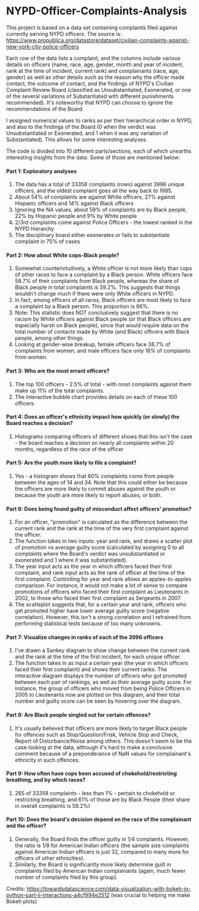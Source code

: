 # NYPD-Officer-Complaints-Analysis
This project is based on a data set containing complaints filed against currently serving NYPD officers. The source is: https://www.propublica.org/datastore/dataset/civilian-complaints-against-new-york-city-police-officers

Each row of the data lists a complaint, and the columns include various details on officers (name, race, age, gender, month and year of incident, rank at the time of incident, current rank) and complainants (race, age, gender) as well as other details such as the reason why the officer made contact, the outcome of contact, and the findings of NYPD's Civilian Complaint Review Board (classified as Unsubstantiated, Exonerated, or one of the several variations of Substantiated with different punishments recommended). It's noteworthy that NYPD can choose to ignore the recommendations of the Board.

I assigned numerical values to ranks as per their hierarchical order in NYPD, and also to the findings of the Board (0 when the verdict was Unsubstantiated or Exonerated, and 1 when it was any variation of Substantiated). This allows for some interesting analyses.

The code is divided into 10 different parts/sections, each of which unearths interesting insights from the data. Some of those are mentioned below:

#### Part 1: Exploratory analyses 
1. The data has a total of 33358 complaints (rows) against 3996 unique officers, and the oldest complaint goes all the way back to 1985.
2. About 54% of complaints are against White officers, 27% against Hispanic officers and 14% against Black officers
3. Ignoring the NA values, about 59% of complaints are by Black people, 22% by Hispanic people and 9% by White people
4. 2/3rd complaints come against Police Officers - the lowest ranked in the NYPD hierarchy
5. The disciplinary board either exonerates or fails to substantiate complaint in 75% of cases

#### Part 2: How about White cops-Black people?
1. Somewhat counterintuitively, a White officer is not more likely than cops of other races to face a complaint by a Black person. White officers face 58.7% of their complaints from Black people, whereas the share of Black people in total complaints is 59.2%. This suggests that things wouldn't change much if there were only White officers in NYPD.
2. In fact, among officers of all races, Black officers are most likely to face a complaint by a Black person. This proportion is 66%.
3. Note: This statistic does NOT conclusively suggest that there is no racism by White officers against Black people (or that Black officers are especially harsh on Black people), since that would require data on the total number of contacts made by White (and Black) officers with Black people, among other things.
4. Looking at gender-wise breakup, female officers face 38.7% of complaints from women, and male officers face only 16% of complaints from women.

#### Part 3: Who are the most errant officers?
1. The top 100 officers - 2.5% of total - with most complaints against them make up 11% of the total complaints.
2. The interactive bubble chart provides details on each of these 100 officers.

#### Part 4: Does an officer's ethnicity impact how quickly (or slowly) the Board reaches a decision?
1. Histograms comparing officers of different shows that this isn't the case - the board reaches a decision on nearly all complaints within 20 months, regardless of the race of the officer

#### Part 5: Are the youth more likely to file a complaint?
1. Yes - a histogram shows that 60% complaints come from people between the ages of 14 and 34. Note that this could either be because the officers are more likely to commit abuses against the youth or because the youth are more likely to report abuses, or both.

#### Part 6: Does being found guilty of misconduct affect officers' promotion?
1. For an officer, "promotion" is calculated as the difference between the current rank and the rank at the time of the very first complaint against the officer.
2. The function takes in two inputs: year and rank, and draws a scatter plot of promotion vs average guilty score (calculated by assigning 0 to all complaints where the Board's verdict was unsubstantiated or exonerated and 1 where it was substantiated). 
3. The year input acts as the year in which officers faced their first complaint, and rank input acts as the rank of officer at the time of the first complaint. Controlling for year and rank allows an apples-to-apples comparison. For instance, it would not make a lot of sense to compare promotions of officers who faced their first complaint as Lieutenants in 2002, to those who faced their first complaint as Sergeants in 2007.
4. The scatteplot suggests that, for a certain year and rank, officers who get promoted higher have lower average guilty score (negative correlation). However, this isn't a strong correlation and I refrained from performing statistical tests because of too many unknowns.

#### Part 7: Visualize changes in ranks of each of the 3996 officers
1. I've drawn a Sankey diagram to show change between the current rank and the rank at the time of the first incident, for each unique officer.
2. The function takes in as input a certain year (the year in which officers faced their first complaint) and shows their current ranks. The interactive diagram displays the number of officers who got promoted between each pair of rankings, as well as their average guilty score. For instance, the group of officers who moved from being Police Officers in 2005 to Lieutenants now are plotted on this diagram, and their total number and guilty score can be seen by hovering over the diagram.

#### Part 8: Are Black people singled out for certain offences?
1. It's usually believed that officers are more likely to target Black people for offences such as Stop/Question/Frisk, Vehicle Stop and Check, Report of Disturbance/Noise among others. This doesn't seem to be the case looking at the data, although it's hard to make a conclusive comment because of a preponderance of NaN values for complainant's ethnicity in such offences.

#### Part 9: How often have cops been accused of chokehold/restricting breathing, and by which races?
1. 265 of 33358 complaints - less than 1% - pertain to chokehold or restricting breathing, and 61% of those are by Black People (their share in overall complaints is 59.2%)

#### Part 10: Does the board's decision depend on the race of the complainant and the officer?
1. Generally, the Board finds the officer guilty in 1/4 complaints. However, the ratio is 1/8 for American Indian officers (the sample size complaints against American Indian officers is just 32, compared to many more for officers of other ethnicities).
2. Similarly, the Board is significantly more likely determine guilt in complaints filed by American Indian complainants (again, much fewer number of complaints filed by this group).



Credits: https://towardsdatascience.com/data-visualization-with-bokeh-in-python-part-ii-interactions-a4cf994e2512 (was crucial to helping me make Bokeh plots)
